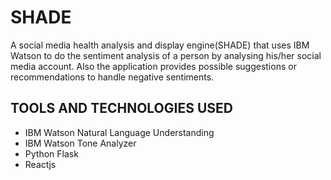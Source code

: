 # SHADE

A social media health analysis and display engine(SHADE) that uses IBM Watson to do the sentiment analysis of a person by analysing his/her social media account.
Also the application provides possible suggestions or recommendations to handle negative sentiments.

## TOOLS AND TECHNOLOGIES USED
* IBM Watson Natural Language Understanding
* IBM Watson Tone Analyzer
* Python Flask
* Reactjs

